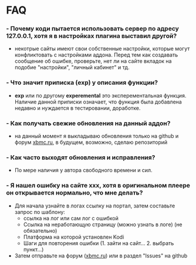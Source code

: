 # FAQ

### - Почему коди пытается использовать сервер по адресу 127.0.0.1, хотя я в настройках плагина выставил другой?
- некотрые сайты имеют свои собственные настройки, которые могут конфликтовать с настройками аддона. Перед тем как создавать сообщение об ошибке, проверьте, нет ли на сайте вкладок на подобие "настройки", "личный кабинет" и тд. 

### - Что значит приписка (exp) у описания функции?
- **exp** или по другому **experemental** это эксперементальная функция. Наличие данной приписки означает, что функция была добавлена недавно и нуждается в тестировании, доработке.

### - Как получать свежие обновления на данный аддон?
- на данный момент я выкладываю обновления только на github и форум [xbmc.ru](http://xbmc.ru/forum/showthread.php?t=20090), в будущем, возможно, сделаю репозиторий

### - Как часто выходят обновления и исправления?
- По мере наличия у автора свободного времени и сил.

### - Я нашел ошибку на сайте xxx, хотя в оригинальном плеере он открывается нормально, что мне делать?
- Для начала узнайте в логах ссылку на портал, затем составьте запрос по шаблону:
    - ссылка на лог или сам лог с ошибкой
    - Ссылка на неработающую страницу (можно узнать в логе) (не обязательно)
    - Платформа на которой установлен Kodi
    - Шаги для повторения ошибки (1. зайти на сайт... 2. выбрать пункт...)
- Затем отправьте на форум ([xbmc.ru](http://xbmc.ru/forum/showthread.php?t=20090)) или в раздел "Issues" на github

